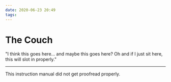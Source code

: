 ```yaml
---
date: 2020-06-23 20:49
tags:
---
```


# The Couch

"I think this goes here… and maybe this goes here? Oh and if I just sit here, this will slot in properly."

---

This instruction manual did not get proofread properly.
